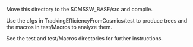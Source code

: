 Move this directory to the $CMSSW_BASE/src and compile.

Use the cfgs in TrackingEfficiencyFromCosmics/test to produce trees and the macros in test/Macros to analyze them.

See the test and test/Macros directories for further instructions.